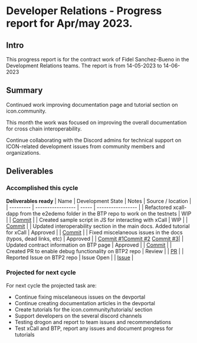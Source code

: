 # Developer Relations - Progress report for Apr/may 2023.

## Intro
This progress report is for the contract work of Fidel Sanchez-Bueno in the Development Relations teams. The report is from  14-05-2023 to 14-06-2023

## Summary

Continued work improving documentation page and tutorial section on icon.community.

This month the work was focused on improving the overall documentation for cross chain interoperability.

Continue collaborating with the Discord admins for technical support on ICON-related development issues from community members and organizations.

## Deliverables

### Accomplished this cycle

__Deliverables ready__
| Name | Development State | Notes | Source / location |
| --------- | ----------------- | ----- | ----------------- |
| Refactored xcall-dapp from the e2edemo folder in the BTP repo to work on the testnets | WIP |  | [Commit](https://github.com/FidelVe/xcall-dapp) |
| Created sample script in JS for interacting with xCall | WIP |  | [Commit](https://github.com/icon-community/xcall-sample-dapp) |
| Updated interoperability section in the main docs. Added tutorial for xCall | Approved |  | [Commit](https://github.com/icon-project/devportal/commit/833aba2cc038383289411b78d211a1717f488bbf) |
| Fixed miscelaneous issues in the docs (typos, dead links, etc) | Approved |  | [Commit #1](https://github.com/icon-project/devportal/commit/0c564c07c62e62c2c696d9d8bff3fda6be619fbc)[Commit #2](https://github.com/icon-project/devportal/commit/91941895e2280031aeeabdc60ba8561ce905ec30) [Commit #3](https://github.com/icon-project/devportal/commit/bf100da50721ae4486f9df7ad1ca75678be04137)|
| Updated contract information on BTP page | Approved |  | [Commit](https://github.com/icon-project/devportal/commit/5eda08c7dcae86575b300df9c749884b3cd8bc23) |
| Created PR to enable debug functionality on BTP2 repo | Review |  | [PR](https://github.com/icon-project/btp2/pull/20) |
| Reported Issue on BTP2 repo | Issue Open |  | [Issue](https://github.com/icon-project/btp2/issues/15) |


### Projected for next cycle

For next cycle the projected task are:
* Continue fixing miscelaneous issues on the devportal
* Continue creating documentation articles in the devportal
* Create tutorials for the icon.community/tutorials/ section
* Support developers on the several discord channels
* Testing drogon and report to team issues and recommendations
* Test xCall and BTP, report any issues and document progress for tutorials
